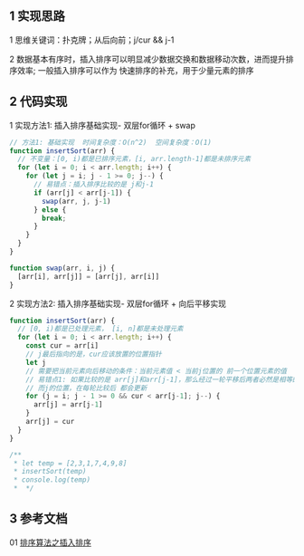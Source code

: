 
## 1 实现思路

1 思维关键词：扑克牌；从后向前；j/cur && j-1

2 数据基本有序时，插入排序可以明显减少数据交换和数据移动次数，进而提升排序效率;
  一般插入排序可以作为 快速排序的补充，用于少量元素的排序


## 2 代码实现

1 实现方法1: 插入排序基础实现- 双层for循环 + swap

```js
// 方法1: 基础实现  时间复杂度：O(n^2)  空间复杂度：O(1)
function insertSort(arr) {
  // 不变量：[0, i)都是已排序元素，[i, arr.length-1]都是未排序元素
  for (let i = 0; i < arr.length; i++) {
    for (let j = i; j - 1 >= 0; j--) {
      // 易错点：插入排序比较的是 j和j-1 
      if (arr[j] < arr[j-1]) {
        swap(arr, j, j-1)
      } else {
        break;
      }
    }
  }
}

function swap(arr, i, j) {
  [arr[i], arr[j]] = [arr[j], arr[i]]
}
```


2 实现方法2: 插入排序基础实现- 双层for循环 + 向后平移实现

```js
function insertSort(arr) {
  // [0, i)都是已处理元素， [i, n]都是未处理元素
  for (let i = 0; i < arr.length; i++) {
    const cur = arr[i]
    // j最后指向的是，cur应该放置的位置指针 
    let j
    // 需要把当前元素向后移动的条件：当前元素值 < 当前j位置的 前一个位置元素的值
    // 易错点1: 如果比较的是 arr[j]和arr[j-1]，那么经过一轮平移后两者必然是相等的；
    // 而j的位置，在每轮比较后 都会更新
    for (j = i; j - 1 >= 0 && cur < arr[j-1]; j--) {
      arr[j] = arr[j-1]
    }
    arr[j] = cur
  }
}

/**
 * let temp = [2,3,1,7,4,9,8]
 * insertSort(temp)
 * console.log(temp)
 *  */
```







## 3 参考文档

01 [排序算法之插入排序](https://zhuanlan.zhihu.com/p/122293204)







